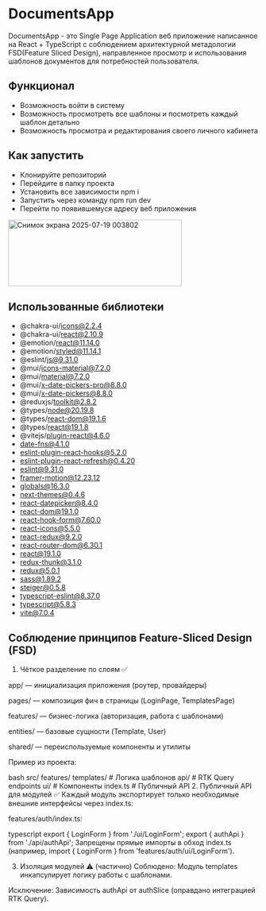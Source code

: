 # DocumentsApp

DocumentsApp - это Single Page Application веб приложение написанное на React + TypeScript с соблюдением архитектурной метадологии FSD(Feature Sliced Design), направленное просмотр и использования шаблонов документов для потребностей пользователя.

## Функционал
- Возможность войти в систему
- Возможность просмотреть все шаблоны и посмотреть каждый шаблон детально
- Возможность просмотра и редактирования своего личного кабинета

## Как запустить
- Клонируйте репозиторий
- Перейдите в папку проекта
- Установить все зависимости npm i
- Запустить через команду npm run dev
- Перейти по появившемуся адресу веб приложения
<img width="349" height="134" alt="Снимок экрана 2025-07-19 003802" src="https://github.com/user-attachments/assets/51d0367b-703b-4727-aa55-9e0ae52745d8" />

## Использованные библиотеки
- @chakra-ui/icons@2.2.4
- @chakra-ui/react@2.10.9
- @emotion/react@11.14.0
- @emotion/styled@11.14.1
- @eslint/js@9.31.0
- @mui/icons-material@7.2.0
- @mui/material@7.2.0
- @mui/x-date-pickers-pro@8.8.0
- @mui/x-date-pickers@8.8.0
- @reduxjs/toolkit@2.8.2
- @types/node@20.19.8
- @types/react-dom@19.1.6
- @types/react@19.1.8
- @vitejs/plugin-react@4.6.0
- date-fns@4.1.0
- eslint-plugin-react-hooks@5.2.0
- eslint-plugin-react-refresh@0.4.20
- eslint@9.31.0
- framer-motion@12.23.12
- globals@16.3.0
- next-themes@0.4.6
- react-datepicker@8.4.0
- react-dom@19.1.0
- react-hook-form@7.60.0
- react-icons@5.5.0
- react-redux@9.2.0
- react-router-dom@6.30.1
- react@19.1.0
- redux-thunk@3.1.0
- redux@5.0.1
- sass@1.89.2
- steiger@0.5.8
- typescript-eslint@8.37.0
- typescript@5.8.3
- vite@7.0.4

## Соблюдение принципов Feature-Sliced Design (FSD)
1. Чёткое разделение по слоям ✅

app/ — инициализация приложения (роутер, провайдеры)

pages/ — композиция фич в страницы (LoginPage, TemplatesPage)

features/ — бизнес-логика (авторизация, работа с шаблонами)

entities/ — базовые сущности (Template, User)

shared/ — переиспользуемые компоненты и утилиты

Пример из проекта:

bash
src/
  features/
    templates/  # Логика шаблонов
      api/      # RTK Query endpoints
      ui/       # Компоненты
      index.ts  # Публичный API
2. Публичный API для модулей ✅
Каждый модуль экспортирует только необходимые внешние интерфейсы через index.ts:

features/auth/index.ts:

typescript
export { LoginForm } from './ui/LoginForm';
export { authApi } from './api/authApi';
Запрещены прямые импорты в обход index.ts (например, import { LoginForm } from 'features/auth/ui/LoginForm').

3. Изоляция модулей ⚠️ (частично)
Соблюдено: Модуль templates инкапсулирует логику работы с шаблонами.

Исключение: Зависимость authApi от authSlice (оправдано интеграцией RTK Query).
